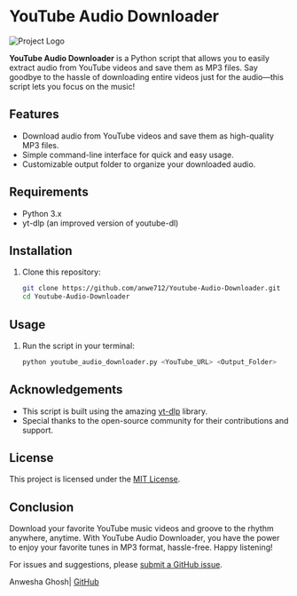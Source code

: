# YouTube Audio Downloader

![Project Logo](https://your-image-url.com)

**YouTube Audio Downloader** is a Python script that allows you to easily extract audio from YouTube videos and save them as MP3 files. Say goodbye to the hassle of downloading entire videos just for the audio—this script lets you focus on the music!

## Features

- Download audio from YouTube videos and save them as high-quality MP3 files.
- Simple command-line interface for quick and easy usage.
- Customizable output folder to organize your downloaded audio.

## Requirements

- Python 3.x
- yt-dlp (an improved version of youtube-dl)

## Installation

1. Clone this repository:

   ```sh
   git clone https://github.com/anwe712/Youtube-Audio-Downloader.git
   cd Youtube-Audio-Downloader

## Usage

1. Run the script in your terminal:

   ```sh
   python youtube_audio_downloader.py <YouTube_URL> <Output_Folder>

## Acknowledgements

- This script is built using the amazing [yt-dlp](https://github.com/yt-dlp/yt-dlp) library.
- Special thanks to the open-source community for their contributions and support.

## License

This project is licensed under the [MIT License](LICENSE).

## Conclusion

Download your favorite YouTube music videos and groove to the rhythm anywhere, anytime. With YouTube Audio Downloader, you have the power to enjoy your favorite tunes in MP3 format, hassle-free. Happy listening!

For issues and suggestions, please [submit a GitHub issue](https://github.com/anwe712/Youtube-Audio-Downloader/issues).

Anwesha Ghosh| [GitHub](https://github.com/anwe712)
